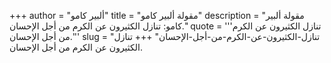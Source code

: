 +++
author = "ألبير كامو"
title = "مقولة ألبير كامو"
description = "مقولة ألبير كامو: تنازل الكثيرون عن الكرم من أجل الإحسان."
quote = '''تنازل الكثيرون عن الكرم من أجل الإحسان.''' 
slug = "تنازل-الكثيرون-عن-الكرم-من-أجل-الإحسان"
+++
تنازل الكثيرون عن الكرم من أجل الإحسان.
